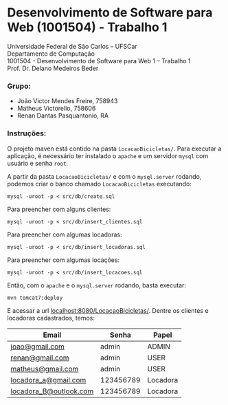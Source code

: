 # Desenvolvimento de Software para Web (1001504) - Trabalho 1

Universidade Federal de São Carlos – UFSCar \
Departamento de Computação \
1001504 - Desenvolvimento de Software para Web 1 – Trabalho 1 \
Prof. Dr. Delano Medeiros Beder

### Grupo:
- João Victor Mendes Freire, 758943
- Matheus Victorello, 758606
- Renan Dantas Pasquantonio, RA

### Instruções:
O projeto maven está contido na pasta `LocacaoBicicletas/`. Para executar a aplicação, é necessário ter instalado o `apache` e um servidor `mysql` com usuário e senha `root`.

A partir da pasta `LocacaoBicicletas/` e com o `mysql.server` rodando, podemos criar o banco chamado `LocacaoBicicletas` executando:
```
mysql -uroot -p < src/db/create.sql
```

Para preencher com alguns clientes:
```
mysql -uroot -p < src/db/insert_clientes.sql
```

Para preencher com algumas locadoras:

```
mysql -uroot -p < src/db/insert_locadoras.sql
```

Para preencher com algumas locações:
```
mysql -uroot -p < src/db/insert_locacoes.sql
```

Então, com o `apache` e o `mysql.server` rodando, basta executar:
```
mvn tomcat7:deploy
```

E acessar a url [localhost:8080/LocacaoBicicletas/](http://localhost:8080/LocacaoBicicletas/). Dentre os clientes e locadoras cadastrados, temos:

|Email|Senha|Papel|
|---|---|---|
|joao@gmail.com|admin|ADMIN|
|renan@gmail.com|admin|USER|
|matheus@gmail.com|admin|USER|
|locadora_a@gmail.com|123456789|Locadora|
|locadora_B@outlook.com|123456789|Locadora|
